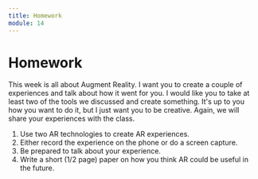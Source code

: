 ```yaml
---
title: Homework
module: 14
---
```


# Homework


This week is all about Augment Reality.  I want you to create a couple of experiences and talk about how it went for you. I would like you to take at least two of the tools we discussed and create something.  It's up to you how you want to do it, but I just want you to be creative.  Again, we will share your experiences with the class.

1. Use two AR technologies to create AR experiences.
2. Either record the experience on the phone or do a screen capture.
3. Be prepared to talk about your experience.
4. Write a short (1/2 page) paper on how you think AR could be useful in the future.
